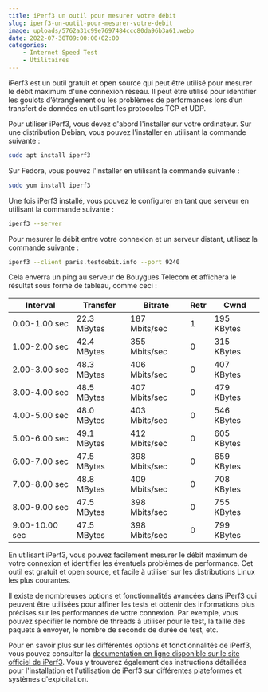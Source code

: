 ```yaml
---
title: iPerf3 un outil pour mesurer votre débit
slug: iperf3-un-outil-pour-mesurer-votre-debit
image: uploads/5762a31c99e7697484ccc80da96b3a61.webp
date: 2022-07-30T09:00:00+02:00
categories:
    - Internet Speed Test
    - Utilitaires
---
```


iPerf3 est un outil gratuit et open source qui peut être utilisé pour mesurer le débit maximum d'une connexion réseau. Il peut être utilisé pour identifier les goulots d’étranglement ou les problèmes de performances lors d’un transfert de données en utilisant les protocoles TCP et UDP.

Pour utiliser iPerf3, vous devez d'abord l'installer sur votre ordinateur. Sur une distribution Debian, vous pouvez l'installer en utilisant la commande suivante :

```bash
sudo apt install iperf3
```

Sur Fedora, vous pouvez l'installer en utilisant la commande suivante :

```bash
sudo yum install iperf3
```

Une fois iPerf3 installé, vous pouvez le configurer en tant que serveur en utilisant la commande suivante :

```bash
iperf3 --server
```

Pour mesurer le débit entre votre connexion et un serveur distant, utilisez la commande suivante :

```bash
iperf3 --client paris.testdebit.info --port 9240
```

Cela enverra un ping au serveur de Bouygues Telecom et affichera le résultat sous forme de tableau, comme ceci :

| Interval | Transfer | Bitrate | Retr | Cwnd |
|---|---|---|---|---|
| 0.00-1.00 sec | 22.3 MBytes | 187 Mbits/sec | 1 | 195 KBytes |
| 1.00-2.00 sec | 42.4 MBytes | 355 Mbits/sec | 0 | 315 KBytes |
| 2.00-3.00 sec | 48.3 MBytes | 406 Mbits/sec | 0 | 407 KBytes |
| 3.00-4.00 sec | 48.5 MBytes | 407 Mbits/sec | 0 | 479 KBytes |
| 4.00-5.00 sec | 48.0 MBytes | 403 Mbits/sec | 0 | 546 KBytes |
| 5.00-6.00 sec | 49.1 MBytes | 412 Mbits/sec | 0 | 605 KBytes |
| 6.00-7.00 sec | 47.5 MBytes | 398 Mbits/sec | 0 | 659 KBytes |
| 7.00-8.00 sec | 48.8 MBytes | 409 Mbits/sec | 0 | 708 KBytes |
| 8.00-9.00 sec | 47.5 MBytes | 398 Mbits/sec | 0 | 755 KBytes |
| 9.00-10.00 sec | 47.5 MBytes | 398 Mbits/sec | 0 | 799 KBytes |

En utilisant iPerf3, vous pouvez facilement mesurer le débit maximum de votre connexion et identifier les éventuels problèmes de performance. Cet outil est gratuit et open source, et facile à utiliser sur les distributions Linux les plus courantes.

Il existe de nombreuses options et fonctionnalités avancées dans iPerf3 qui peuvent être utilisées pour affiner les tests et obtenir des informations plus précises sur les performances de votre connexion. Par exemple, vous pouvez spécifier le nombre de threads à utiliser pour le test, la taille des paquets à envoyer, le nombre de seconds de durée de test, etc.

Pour en savoir plus sur les différentes options et fonctionnalités de iPerf3, vous pouvez consulter la [documentation en ligne disponible sur le site officiel de iPerf3](https://iperf.fr/iperf-doc.php). Vous y trouverez également des instructions détaillées pour l'installation et l'utilisation de iPerf3 sur différentes plateformes et systèmes d'exploitation.
